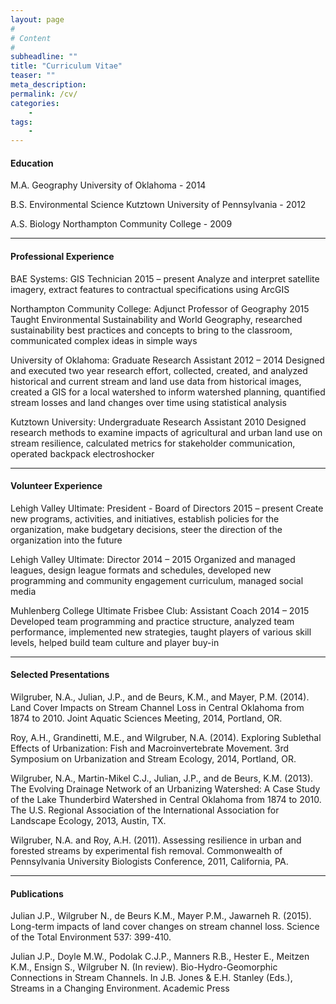 ```yaml
---
layout: page
#
# Content
#
subheadline: ""
title: "Curriculum Vitae"
teaser: ""
meta_description:
permalink: /cv/
categories:
    - 
tags:
    - 
---
```


#### Education
M.A. Geography
University of Oklahoma - 2014

B.S. Environmental Science 
Kutztown University of Pennsylvania - 2012

A.S. Biology
Northampton Community College - 2009

----- 

#### Professional Experience
 BAE Systems: GIS Technician  2015 – present
   Analyze and interpret satellite imagery, extract features to contractual specifications using ArcGIS
 
 Northampton Community College: Adjunct Professor of Geography  2015
  Taught Environmental Sustainability and World Geography, researched sustainability best practices and concepts to bring to the classroom, communicated complex ideas in simple ways
 
 University of Oklahoma: Graduate Research Assistant  2012 – 2014
  Designed and executed two year research effort, collected, created, and analyzed historical and current stream and land use data from historical images, created a GIS for a local watershed to inform watershed planning, quantified stream losses and land changes over time using statistical analysis

 Kutztown University: Undergraduate Research Assistant  2010
  Designed research methods to examine impacts of agricultural and urban land use on stream resilience, calculated metrics for stakeholder communication, operated backpack electroshocker

 -----
 
#### Volunteer Experience
 Lehigh Valley Ultimate: President - Board of Directors  2015 – present
  Create new programs, activities, and initiatives, establish policies for the organization, make
  budgetary decisions, steer the direction of the organization into the future          
 
 Lehigh Valley Ultimate: Director  2014 – 2015
  Organized and managed leagues, design league formats and schedules, developed new programming and community engagement curriculum, managed social media
 
 Muhlenberg College Ultimate Frisbee Club: Assistant Coach  2014 – 2015
  Developed team programming and practice structure, analyzed team performance, implemented new strategies, taught players of various skill levels, helped build team culture and player buy-in

----

#### Selected Presentations
 Wilgruber, N.A., Julian, J.P., and de Beurs, K.M., and Mayer, P.M. (2014). Land Cover Impacts on Stream Channel Loss in Central Oklahoma from 1874 to 2010. Joint Aquatic Sciences Meeting, 2014, Portland, OR.
 
 Roy, A.H., Grandinetti, M.E., and Wilgruber, N.A. (2014). Exploring Sublethal Effects of Urbanization: Fish and Macroinvertebrate Movement. 3rd Symposium on Urbanization and Stream Ecology, 2014, Portland, OR.
 
 Wilgruber, N.A., Martin-Mikel C.J., Julian, J.P., and de Beurs, K.M. (2013). The Evolving Drainage Network of an Urbanizing Watershed: A Case Study of the Lake Thunderbird Watershed in Central Oklahoma from 1874 to 2010. The U.S. Regional Association of the International Association for Landscape Ecology, 2013, Austin, TX.
 
 Wilgruber, N.A. and Roy, A.H. (2011). Assessing resilience in urban and forested streams by experimental fish removal. Commonwealth of Pennsylvania University Biologists Conference, 2011, California, PA.
 
----

#### Publications
Julian J.P., Wilgruber N., de Beurs K.M., Mayer P.M., Jawarneh R. (2015). Long-term impacts of land cover changes on stream channel loss. Science of the Total Environment 537: 399-410.
 
Julian J.P., Doyle M.W., Podolak C.J.P., Manners R.B., Hester E., Meitzen K.M., Ensign S., Wilgruber N. (In review). Bio-Hydro-Geomorphic Connections in Stream Channels. In J.B. Jones & E.H. Stanley (Eds.), Streams in a Changing Environment. Academic Press
